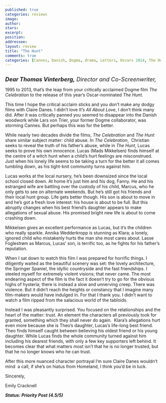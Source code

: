 ```yaml
---
published: true
categories: reviews
image:
author: 
stars: 
excerpt: 
position: 
addressee: 
layout: review
title: "The Hunt"
comments: true
categories: [Cannes, Danish, Dogma, drama, Letters, Oscars 2014, The Hunt]
---
```

<div><p><span class="full-image-block ssNonEditable"><span><a href="/letters/2014/1/27/the-hunt.html"><img src="http://static.squarespace.com/static/5005f6bcc4aa41161b33e89e/5329cf1fe4b07c068ebf74de/5329cf1fe4b07c068ebf7948/1390783771653/The%20Hunt.jpg" alt="" /></a></span></span></p>
<p><em style="font-size:130%;"><strong>Dear Thomas Vinterberg,</strong> Director and Co-Screenwriter,</em></p>
<p>1995 to 2013, that&#8217;s the leap from your critically acclaimed Dogme film<em> The Celebration</em> to the release of this year&rsquo;s Oscar-nominated <em>The Hunt</em>.</p>
<p>This time I hope the critical acclaim sticks and you don&#8217;t make any dodgy films with Claire Danes. I didn&#8217;t love <em>It&#8217;s All About Love</em>, I don&#8217;t think many did. After it was critically panned you seemed to disappear into the Danish woodwork while Lars von Trier, your former Dogme collaborator, was storming Cannes. But perhaps this was for the better.</p>
<p>While nearly two decades divide the films, <em>The Celebration</em> and <em>The Hunt </em>share similar subject matter: child abuse. In <em>The Celebration</em>,&nbsp; Christian seeks to reveal the truth of his father&#8217;s abuse, while in <em>The Hunt</em>, Lucas seeks to prove his own innocence. Lucas (Mads Mikkelsen) finds himself at the centre of a witch hunt when a child&#8217;s hurt feelings are misconstrued. Just when his lonely life seems to be taking a turn for the better it all comes tumbling down, as his tight-knit community turns against him.</p>
<p>Lucas works at the local nursery, he&#8217;s been downsized since the local school closed down. At home it&#8217;s just him and his dog, Fanny. He and his estranged wife are battling over the custody of his child, Marcus, who he only gets to see on alternate weekends. But he&#8217;s still got his friends and their local hunt group. Life gets better though. His son is about to move in and he&#8217;s got a fresh love interest: his house is about to be full. But this abruptly changes when his best friend&#8217;s daughter appears to make allegations of sexual abuse. His promised bright new life is about to come crashing down.</p>
<p>Mikkelsen gives an excellent performance as Lucas, but it&#8217;s the children who really sparkle. Annika Wedderkropp is stunning as Klara; a lonely, ignored child who mistakenly hurts the man she most cares about. Lasse Foglestr&oslash;m as Marcus, Lucas&#8217; son, is terrific too, as he fights for his father&#8217;s reputation.</p>
<p>When I sat down to watch this film I was prepared for horrific things. I diligently waited as the beautiful scenery was set: the lovely architecture, the Springer Spaniel, the idyllic countryside and the fast friendships. I steeled myself for extremely violent visions; that never came. The most endearing aspect of the film is the fact it doesn&#8217;t try to go for the obvious highs of hysteria; there is instead a slow and unnerving creep. There was violence. But it didn&#8217;t reach the heights or constancy that I imagine many film-makers would have indulged in. For that I thank you. I didn&#8217;t want to watch a film ripped from the salacious world of the tabloids.&nbsp;</p>
<p>Instead I was pleasantly surprised. You focused on the relationships and the heart of the matter: trust. An element the characters all previously took for granted, something which they shall never do again.&nbsp; Klara&#8217;s allegations hurt even more because she is Theo&#8217;s daughter, Lucas&#8217;s life-long best friend. Theo finds himself caught between believing his oldest friend or his young daughter. While Lucas finds the whole community turned against him including his dearest friends, with only a few key supporters left behind. It becomes clear that what matters most isn&#8217;t that he is no longer trusted, but that he no longer knows who he can trust.</p>
<p>After this more nuanced character portrayal I&#8217;m sure Claire Danes wouldn&#8217;t mind&nbsp; a call, if she&#8217;s on hiatus from Homeland, I think you&#8217;d be in luck.</p>
<p>Sincerely,</p>
<p>Emily Cracknell</p>
<p><strong><em>Status: Priority Post (4.5/5)</em></strong></p></div>
